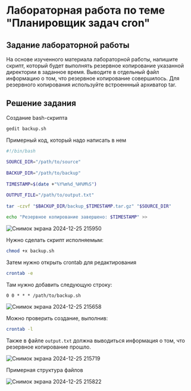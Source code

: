 # Лабораторная работа по теме "Планировщик задач cron"

## Задание лабораторной работы 

На основе изученного материала лабораторной работы, напишите скрипт, который будет выполнять резервное копирование указанной директории в заданное время. Выводите в отдельный файл информацию о том, что резервное копирование совершилось. Для резервного копирования используйте встроеннный архиватор tar.

## Решение задания

Создание bash-скрипта
```bash
gedit backup.sh
```

Примерный код, который надо написать в нем

```bash
#!/bin/bash
     
SOURCE_DIR="/path/to/source"  
     
BACKUP_DIR="/path/to/backup"   
     
TIMESTAMP=$(date +"%Y%m%d_%H%M%S")

OUTPUT_FILE="/path/to/output.txt" 
     
tar -czvf "$BACKUP_DIR/backup_$TIMESTAMP.tar.gz" "$SOURCE_DIR"
     
echo "Резервное копирование завершено: $TIMESTAMP" >> 
```

![Снимок экрана 2024-12-25 215950](https://github.com/user-attachments/assets/1ae4c5db-ea3d-44c1-9999-4225696501c5)

Нужно сделать скрипт исполняемым:

```bash
chmod +x backup.sh
 ```

Затем нужно открыть crontab для редактирования

```bash
crontab -e
```

Там нужно добавить следующую строку:

```
0 0 * * * /path/to/backup.sh
```

![Снимок экрана 2024-12-25 215658](https://github.com/user-attachments/assets/8a251cf8-d280-497f-891e-469cd26f572e)

Можно проверить создание, выполнив:

```bash
crontab -l
```

Также в файле `output.txt` должна выводиться информация о том, что резервное копирование прошло.

![Снимок экрана 2024-12-25 215719](https://github.com/user-attachments/assets/6069b53f-67f2-48a8-9ef0-01a1da9edc23)

Примерная структура файлов

![Снимок экрана 2024-12-25 215822](https://github.com/user-attachments/assets/d1de132b-090c-4686-9dbd-64fc98032b11)
 
